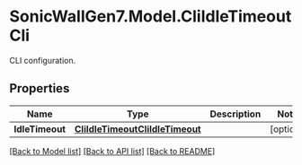 # SonicWallGen7.Model.CliIdleTimeoutCli
CLI configuration.

## Properties

Name | Type | Description | Notes
------------ | ------------- | ------------- | -------------
**IdleTimeout** | [**CliIdleTimeoutCliIdleTimeout**](CliIdleTimeoutCliIdleTimeout.md) |  | [optional] 

[[Back to Model list]](../README.md#documentation-for-models) [[Back to API list]](../README.md#documentation-for-api-endpoints) [[Back to README]](../README.md)

